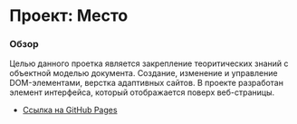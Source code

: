 # Проект: Место

### Обзор

Целью данного проетка является закрепление теоритических знаний с объектной моделью документа. Создание, изменение и управление  DOM-элементами, верстка адаптивных сайтов. В проекте разработан элемент интерфейса, который отображается поверх веб-страницы.

* [Ссылка на GitHub Pages](https://armen11777.github.io/mesto)
